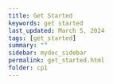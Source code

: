 ```yaml
---
title: Get Started
keywords: get started
last_updated: March 5, 2024
tags: [get_started]
summary: ""
sidebar: mydoc_sidebar
permalink: get_started.html
folder: cp1
---
```



